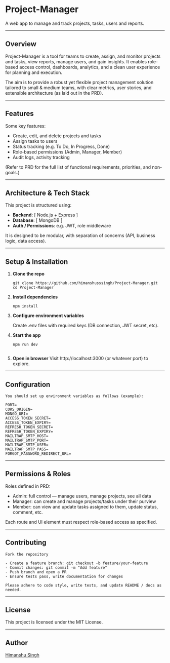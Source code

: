 # Project-Manager

A web app to manage and track projects, tasks, users and reports.

---

## Overview

Project-Manager is a tool for teams to create, assign, and monitor projects and tasks, view reports, manage users, and gain insights. It enables role-based access control, dashboards, analytics, and a clean user experience for planning and execution.

The aim is to provide a robust yet flexible project management solution tailored to small & medium teams, with clear metrics, user stories, and extensible architecture (as laid out in the PRD).  

---

## Features

Some key features:

- Create, edit, and delete projects and tasks  
- Assign tasks to users  
- Status tracking (e.g. To Do, In Progress, Done)  
- Role-based permissions (Admin, Manager, Member)  
- Audit logs, activity tracking  

(Refer to PRD for the full list of functional requirements, priorities, and non-goals.)

---

## Architecture & Tech Stack

This project is structured using:

- **Backend**: [ Node.js + Express ]  
- **Database**: [ MongoDB ]  
- **Auth / Permissions**: e.g. JWT, role middleware  

It is designed to be modular, with separation of concerns (API, business logic, data access).

---

## Setup & Installation

1. **Clone the repo**  
   ```
   git clone https://github.com/himanshusssingh/Project-Manager.git
   cd Project-Manager

2. **Install dependencies**
   ```
   npm install  
   
3. **Configure environment variables**

   Create .env files with required keys (DB connection, JWT secret, etc).

4. **Start the app**
   ```
   npm run dev  


5.  **Open in browser**
   Visit http://localhost:3000 (or whatever port) to explore.

---

## Configuration

    You should set up environment variables as follows (example):
    
    PORT=
    CORS_ORIGIN=
    MONGO_URI=
    ACCESS_TOKEN_SECRET=
    ACCESS_TOKEN_EXPIRY=
    REFRESH_TOKEN_SECRET=
    REFRESH_TOKEN_EXPIRY=
    MAILTRAP_SMTP_HOST=
    MAILTRAP_SMTP_PORT=
    MAILTRAP_SMTP_USER=
    MAILTRAP_SMTP_PASS=
    FORGOT_PASSWORD_REDIRECT_URL=

---    

## Permissions & Roles

   Roles defined in PRD:
   
   - Admin: full control — manage users, manage projects, see all data
   - Manager: can create and manage projects/tasks under their purview
   - Member: can view and update tasks assigned to them, update status, comment, etc.

   Each route and UI element must respect role-based access as specified.

---

## Contributing

    Fork the repository
    
    - Create a feature branch: git checkout -b feature/your-feature
    - Commit changes: git commit -m "Add feature"
    - Push branch and open a PR
    - Ensure tests pass, write documentation for changes
    
    Please adhere to code style, write tests, and update README / docs as needed.

---

## License

This project is licensed under the MIT License.

---

## Author

[Himanshu Singh](https://himanshusssingh.github.io/)

